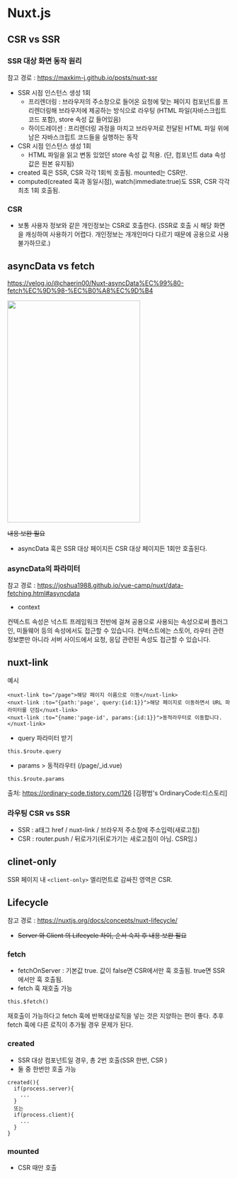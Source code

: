 # Nuxt.js

## CSR vs SSR

### SSR 대상 화면 동작 원리
참고 경로 : https://maxkim-j.github.io/posts/nuxt-ssr

* SSR 시점 인스턴스 생성 1회
  * 프리렌더링 : 브라우저의 주소창으로 들어온 요청에 맞는 페이지 컴포넌트를 프리렌더링해 브라우저에 제공하는 방식으로 라우팅
    (HTML 파일(자바스크립트 코드 포함), store 속성 값 들어있음)
  * 하이드레이션 : 프리렌더링 과정을 마치고 브라우저로 전달된 HTML 파일 위에 남은 자바스크립트 코드들을 실행하는 동작
* CSR 시점 인스턴스 생성 1회 
  * HTML 파일을 읽고 변동 있었던 store 속성 값 적용. (단, 컴포넌트 data 속성 값은 원본 유지됨)
* created 훅은 SSR, CSR 각각 1회씩 호출됨. mounted는 CSR만.
* computed(created 훅과 동일시점), watch(immediate:true)도 SSR, CSR 각각 최초 1회 호출됨.

### CSR
* 보통 사용자 정보와 같은 개인정보는 CSR로 호출한다. (SSR로 호출 시 해당 화면을 캐싱하여 사용하기 어렵다. 개인정보는 개개인마다 다르기 때문에 공용으로 사용불가하므로.)

## asyncData vs fetch

https://velog.io/@chaerin00/Nuxt-asyncData%EC%99%80-fetch%EC%9D%98-%EC%B0%A8%EC%9D%B4

<img src="https://user-images.githubusercontent.com/67194249/178662727-ab4794f5-31d4-49e8-90f4-824d144eacfe.png" width="300" height="500">

~~내용 보완 필요~~

* asyncData 훅은 SSR 대상 페이지든 CSR 대상 페이지든 1회만 호출된다.

### asyncData의 파라미터

참고 경로 : https://joshua1988.github.io/vue-camp/nuxt/data-fetching.html#asyncdata

* context

컨텍스트 속성은 넉스트 프레임워크 전반에 걸쳐 공용으로 사용되는 속성으로써 플러그인, 미들웨어 등의 속성에서도 접근할 수 있습니다. 컨텍스트에는 스토어, 라우터 관련 정보뿐만 아니라 서버 사이드에서 요청, 응답 관련된 속성도 접근할 수 있습니다.

## nuxt-link

예시
~~~
<nuxt-link to="/page">해당 페이지 이름으로 이동</nuxt-link>
<nuxt-link :to="{path:'page', query:{id:1}}">해당 페이지로 이동하면서 URL 파라미터를 던짐</nuxt-link>
<nuxt-link :to="{name:'page-id', params:{id:1}}">동적라우터로 이동합니다.</nuxt-link>
~~~
* query 파라미터 받기
~~~
this.$route.query
~~~

* params > 동적라우터 (/page/_id.vue)
~~~
this.$route.params
~~~

출처: https://ordinary-code.tistory.com/126 [김평범's OrdinaryCode:티스토리]

### 라우팅 CSR vs SSR
* SSR : a태그 href / nuxt-link / 브라우저 주소창에 주소입력(새로고침)
* CSR : router.push / 뒤로가기(뒤로가기는 새로고침이 아님. CSR임.)

## clinet-only
SSR 페이지 내 `<client-only>` 엘리먼트로 감싸진 영역은 CSR.


## Lifecycle

참고 경로 : https://nuxtjs.org/docs/concepts/nuxt-lifecycle/

* ~~Server 와 Client 의 Lifecycle 차이, 순서 숙지 후 내용 보완 필요~~

### fetch
* fetchOnServer : 기본값 true. 값이 false면 CSR에서만 훅 호출됨. true면 SSR에서만 훅 호출됨.
* fetch 훅 재호출 가능
```
this.$fetch()
```
재호출이 가능하다고 fetch 훅에 반복대상로직을 넣는 것은 지양하는 편이 좋다. 추후 fetch 훅에 다른 로직이 추가될 경우 문제가 된다.

### created
* SSR 대상 컴포넌트일 경우, 총 2번 호출(SSR 한번, CSR )
* 둘 중 한번만 호출 가능
```
created(){
  if(process.server){
    ...
  }
  또는
  if(process.client){
    ...
  }
}
```

### mounted
* CSR 때만 호출


